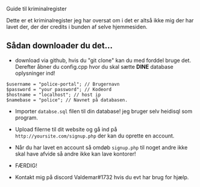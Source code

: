 Guide til kriminalregister 

Dette er et kriminalregister jeg har oversat om i det er altså ikke mig der har lavet der, der der credits i bunden af selve hjemmesiden.


## Sådan downloader du det...
- download via github, hvis du "git clone" kan du med forddel bruge det.
Derefter åbner du config.cpp hvor du skal sætte **DINE** database oplysninger ind!

```
$username = "police-portal"; // Brugernavn
$password = "your password"; // Kodeord
$hostname = "localhost"; // host ip 
$namebase = "police"; // Navnet på databasen.
```
- Importer `databse.sql` filen til din database! jeg bruger selv heidisql som program.
- Upload filerne til dit website og gå ind på  `http://yoursite.com/signup.php` der kan du oprette en account.
- Når du har lavet en account så omdøb  `signup.php`  til noget andre ikke skal have afvide så andre ikke kan lave kontorer!
- FÆRDIG!

- Kontakt mig på discord Valdemar#1732 hvis du evt har brug for hjælp.
